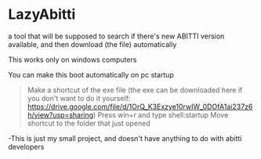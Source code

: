 # LazyAbitti
a tool that will be supposed to search if there's new ABITTI version available, and then download (the file) automatically

This works only on windows computers 

You can make this boot automatically on pc startup
> Make a shortcut of the exe file (the exe can be downloaded here if you don't want to do it yourself: https://drive.google.com/file/d/1OrQ_K3Exzye10rwIW_0DOfA1ai237z6h/view?usp=sharing)
> Press win+r and type shell:startup
> Move shortcut to the folder that just opened

-This is just my small project, and doesn't have anything to do with abitti developers

